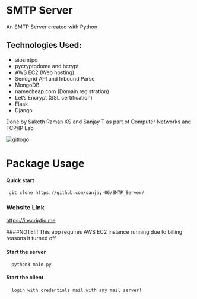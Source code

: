 # SMTP Server

An SMTP Server created with Python

## Technologies Used:
* aiosmtpd
* pycryptodome and bcrypt
* AWS EC2 (Web hosting)
* Sendgrid API and Inbound Parse
* MongoDB
* namecheap.com (Domain registration)
* Let’s Encrypt (SSL certification)
* Flask
* Django

Done by Saketh Raman KS and Sanjay T as part of Computer Networks and TCP/IP Lab

![gitlogo](capture.gif)

# Package Usage

#### Quick start
     git clone https://github.com/sanjay-06/SMTP_Server/


### Website Link
<a href="https://inscriptio.me" target="new">https://inscriptio.me</a>

####NOTE!!!
     This app requires AWS EC2 instance running due to billing reasons it turned off 

#### Start the server
      python3 main.py
#### Start the client
      login with credentials mail with any mail server!

